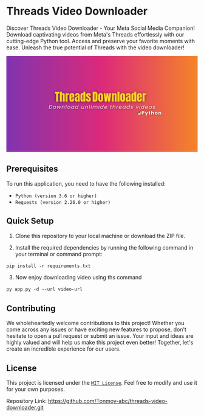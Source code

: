 # Threads Video Downloader #

Discover Threads Video Downloader - Your Meta Social Media Companion! Download captivating videos from Meta's Threads effortlessly with our cutting-edge Python tool. Access and preserve your favorite moments with ease. Unleash the true potential of Threads with the video downloader!

![Image](https://github.com/Tonmoy-abc/threads-video-downloader/blob/main/img/pic2.png?raw=true)

## Prerequisites ##

To run this application, you need to have the following installed:

- `Python (version 3.6 or higher)`
- `Requests (version 2.26.0 or higher)`

## Quick Setup ##

1. Clone this repository to your local machine or download the ZIP file.

2. Install the required dependencies by running the following command in your terminal or command prompt:

```markdown
pip install -r requirements.txt
```

3. Now enjoy downloading video using ths command
```markdown
py app.py -d --url video-url
```

## Contributing ##

We wholeheartedly welcome contributions to this project! Whether you come across any issues or have exciting new features to propose, don't hesitate to open a pull request or submit an issue. Your input and ideas are highly valued and will help us make this project even better! Together, let's create an incredible experience for our users.

## License ##

This project is licensed under the [`MIT License`][license]. Feel free to modify and use it for your own purposes.

Repository Link: <https://github.com/Tonmoy-abc/threads-video-downloader.git>

[license]:https://github.com/Tonmoy-abc/threads-video-downloader/blob/main/LICENSE

